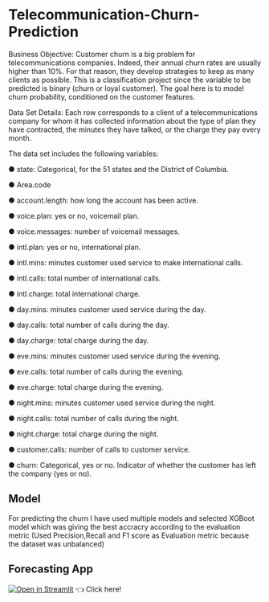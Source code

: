 
# Telecommunication-Churn-Prediction

Business Objective: Customer churn is a big problem for telecommunications companies. Indeed, their annual churn rates are usually higher than 10%. For that reason, they develop strategies to keep as many clients as possible. This is a classification project since the variable to be predicted is binary (churn or loyal customer). The goal here is to model churn probability, conditioned on the customer features.

Data Set Details: Each row corresponds to a client of a telecommunications company for whom it has collected information about the type of plan they have contracted, the minutes they have talked, or the charge they pay every month.

The data set includes the following variables:

●	state: Categorical, for the 51 states and the District of Columbia.

●	Area.code

●	account.length: how long the account has been active.

●	voice.plan: yes or no, voicemail plan.

●	voice.messages: number of voicemail messages.

●	intl.plan: yes or no, international plan.

●	intl.mins: minutes customer used service to make international calls.

●	intl.calls: total number of international calls.

●	intl.charge: total international charge.

●	day.mins: minutes customer used service during the day.

●	day.calls: total number of calls during the day.

●	day.charge: total charge during the day.

●	eve.mins: minutes customer used service during the evening.

●	eve.calls: total number of calls during the evening.

●	eve.charge: total charge during the evening.

●	night.mins: minutes customer used service during the night.

●	night.calls: total number of calls during the night.

●	night.charge: total charge during the night.

●	customer.calls: number of calls to customer service.

●	churn: Categorical, yes or no. Indicator of whether the customer has left the company (yes or no).



## Model

For predicting the churn I have used multiple models and selected XGBoot model which was giving the best accracry according to the evaluation metric (Used Precision,Recall and F1 score as Evaluation metric because the dataset was unbalanced)


## Forecasting App
[![Open in Streamlit](http://static.streamlit.io/badges/streamlit_badge_black_white.svg)](https://telecommunication-project-churn-prediction-2vvfx87r5stdbxuewdh.streamlit.app) 👈 Click here!


